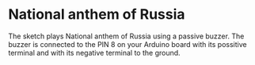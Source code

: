 # National anthem of Russia
The sketch plays National anthem of Russia using a passive buzzer. The buzzer is connected to the PIN 8 on your Arduino board with its possitive terminal and with its negative terminal to the ground.
